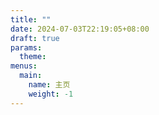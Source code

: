 ```yaml
---
title: ""
date: 2024-07-03T22:19:05+08:00
draft: true
params:
  theme: 
menus:
  main:
    name: 主页
    weight: -1
---
```


